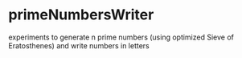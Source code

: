 primeNumbersWriter
==================

experiments to generate n prime numbers (using optimized Sieve of Eratosthenes) and write numbers in letters
